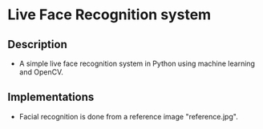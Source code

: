 # Live Face Recognition system

## Description 
- A simple live face recognition system in Python using machine learning and OpenCV.

## Implementations
- Facial recognition is done from a reference image "reference.jpg".
